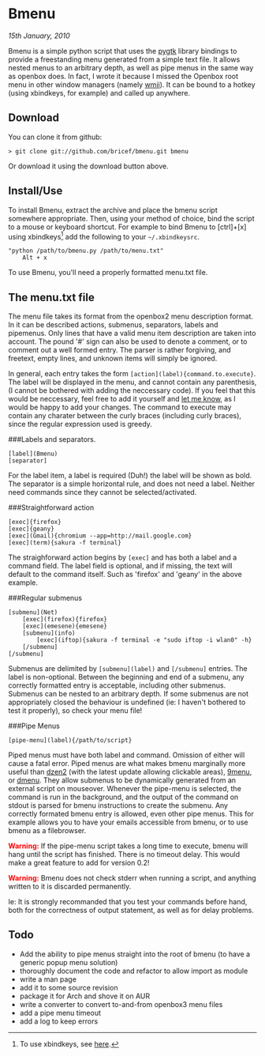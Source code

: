 Bmenu 
=====
_15th January, 2010_

Bmenu is a simple python script that uses the [pygtk](http://www.pygtk.org) library bindings to provide a freestanding menu generated from a simple text file. It allows nested menus to an arbitrary depth, as well as pipe menus in the same way as openbox does. In fact, I wrote it because I missed the Openbox root menu in other window managers (namely [wmii](http://wmii.suckless.org)). It can be bound to a hotkey (using xbindkeys, for example) and called up anywhere. 

Download
--------
You can clone it from github: 
    
    > git clone git://github.com/bricef/bmenu.git bmenu

Or download it using the download button above.

Install/Use
-----------
To install Bmenu, extract the archive and place the bmenu script somewhere appropriate. Then, using your method of choice, bind the script to a mouse or keyboard shortcut. For example to bind Bmenu to [ctrl]+[x] using xbindkeys[^1] add the following to your <code>~/.xbindkeysrc</code>.

	"python /path/to/bmenu.py /path/to/menu.txt"
		Alt + x

To use Bmenu, you'll need a properly formatted menu.txt file.

The menu.txt file
-----------------
The menu file takes its format from the openbox2 menu description format. In it can be described actions, submenus, separators, labels and pipemenus. Only lines that have a valid menu item description are taken into account. The pound '#' sign can also be used to denote a comment, or to comment out a well formed entry. The parser is rather forgiving, and freetext, empty lines, and unknown items will simply be ignored.

In general, each entry takes the form <code>\[action\]\(label\){command.to.execute}</code>. The label will be displayed in the menu, and cannot contain any parenthesis, (I cannot be bothered with adding the neccessary code). If you feel that this would be neccessary, feel free to add it yourself and [let me know](http://bricefernandes.com/contact.html), as I would be happy to add your changes. The command to execute may contain any charater between the curly braces (including curly braces), since the regular expression used is greedy.
 
###Labels and separators.

	[label](Bmenu)
	[separator]

For the label item, a label is required (Duh!) the label will be shown as bold. The separator is a simple horizontal rule, and does not need a label. Neither need commands since they cannot be selected/activated.

###Straightforward action

	[exec]{firefox}
	[exec]{geany}
	[exec](Gmail){chromium --app=http://mail.google.com}
	[exec](term){sakura -f terminal}

The straighforward action begins by <code>[exec]</code> and has both a label and a command field. The label field is optional, and if missing, the text will default to the command itself. Such as 'firefox' and 'geany' in the above example.

###Regular submenus

	[submenu](Net)
		[exec](firefox){firefox}
		[exec](emesene){emesene}
		[submenu](info)	
			[exec](iftop){sakura -f terminal -e "sudo iftop -i wlan0" -h}
		[/submenu]
	[/submenu]

Submenus are delimited by <code>\[submenu\](label)</code> and <code>\[/submenu\]</code> entries. The label is non-optional. Between the beginning and end of a submenu, any correctly formatted entry is acceptable, including other submenus. Submenus can be nested to an arbitrary depth. If some submenus are not appropriately closed the behaviour is undefined (ie: I haven't bothered to test it properly), so check your menu file!

###Pipe Menus

	[pipe-menu](label){/path/to/script}

Piped menus must have both label and command. Omission of either will cause a fatal error. Piped menus are what makes bmenu marginally more useful than [dzen2](http://sites.google.com/site/gotmor/dzen) (with the latest update allowing clickable areas), [9menu](http://pwet.fr/man/linux/commandes/9menu), or [dmenu](http://tools.suckless.org/dmenu/). They allow submenus to be dynamically generated from an external script on mouseover. Whenever the pipe-menu is selected, the command is run in the background, and the output of the command on stdout is parsed for bmenu instructions to create the submenu. Any correctly formated bmenu entry is allowed, even other pipe menus. This for example allows you to have your emails accessible from bmenu, or to use bmenu as a filebrowser. 

<span style="color:#ff0000;font-weight:bold">Warning:</span> If the pipe-menu script takes a long time to execute, bmenu will hang until the script has finished. There is no timeout delay. This would make a great feature to add for version 0.2!

<span style="color:#ff0000;font-weight:bold">Warning:</span> Bmenu does not check stderr when running a script, and anything written to it is discarded permanently.

Ie: It is strongly recommanded that you test your commands before hand, both for the correctness of output statement, as well as for delay problems.

Todo
----
+ Add the ability to pipe menus straight into the root of bmenu (to have a generic popup menu solution)
+ thoroughly document the code and refactor to allow import as module
+ write a man page
+ add it to some source revision
+ package it for Arch and shove it on AUR
+ write a converter to convert to-and-from openbox3 menu files
+ add a pipe menu timeout
+ add a log to keep errors


[^1]: To use xbindkeys, see [here](http://wiki.archlinux.org/index.php/Xbindkeys).
